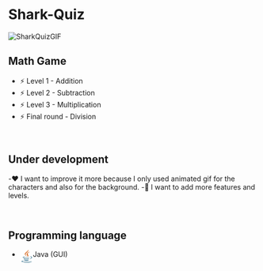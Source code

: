 # Shark-Quiz
![SharkQuizGIF](https://user-images.githubusercontent.com/73097560/97109908-f9a22200-1710-11eb-9a69-607a6fb4d30f.gif)

## Math Game
- ⚡ Level 1 - Addition
- ⚡ Level 2 - Subtraction
- ⚡ Level 3 - Multiplication
- ⚡ Final round - Division

<br />

## Under development
-❤️ I want to improve it more because I only used animated gif for the characters and also for the background.
-💪 I want to add more features and levels.

<br />

## Programming language
- <img align="left" alt="Java" width="26px" src="https://raw.githubusercontent.com/github/explore/80688e429a7d4ef2fca1e82350fe8e3517d3494d/topics/java/java.png" /> Java (GUI)
